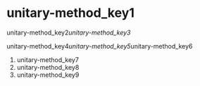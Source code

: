 # unitary-method_key1
unitary-method_key2*unitary-method_key3*

unitary-method_key4*unitary-method_key5*unitary-method_key6

1. unitary-method_key7
3. unitary-method_key8
1. unitary-method_key9

